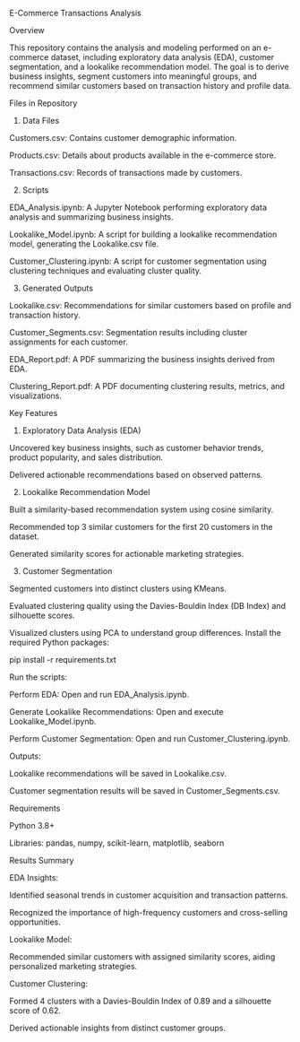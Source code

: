 E-Commerce Transactions Analysis

Overview

This repository contains the analysis and modeling performed on an e-commerce dataset, including exploratory data analysis (EDA), customer segmentation, and a lookalike recommendation model. The goal is to derive business insights, segment customers into meaningful groups, and recommend similar customers based on transaction history and profile data.

Files in Repository

1. Data Files

Customers.csv: Contains customer demographic information.

Products.csv: Details about products available in the e-commerce store.

Transactions.csv: Records of transactions made by customers.

2. Scripts

EDA_Analysis.ipynb: A Jupyter Notebook performing exploratory data analysis and summarizing business insights.

Lookalike_Model.ipynb: A script for building a lookalike recommendation model, generating the Lookalike.csv file.

Customer_Clustering.ipynb: A script for customer segmentation using clustering techniques and evaluating cluster quality.

3. Generated Outputs

Lookalike.csv: Recommendations for similar customers based on profile and transaction history.

Customer_Segments.csv: Segmentation results including cluster assignments for each customer.

EDA_Report.pdf: A PDF summarizing the business insights derived from EDA.

Clustering_Report.pdf: A PDF documenting clustering results, metrics, and visualizations.

Key Features

1. Exploratory Data Analysis (EDA)

Uncovered key business insights, such as customer behavior trends, product popularity, and sales distribution.

Delivered actionable recommendations based on observed patterns.

2. Lookalike Recommendation Model

Built a similarity-based recommendation system using cosine similarity.

Recommended top 3 similar customers for the first 20 customers in the dataset.

Generated similarity scores for actionable marketing strategies.

3. Customer Segmentation

Segmented customers into distinct clusters using KMeans.

Evaluated clustering quality using the Davies-Bouldin Index (DB Index) and silhouette scores.

Visualized clusters using PCA to understand group differences.
Install the required Python packages:

pip install -r requirements.txt

Run the scripts:

Perform EDA: Open and run EDA_Analysis.ipynb.

Generate Lookalike Recommendations: Open and execute Lookalike_Model.ipynb.

Perform Customer Segmentation: Open and run Customer_Clustering.ipynb.

Outputs:

Lookalike recommendations will be saved in Lookalike.csv.

Customer segmentation results will be saved in Customer_Segments.csv.

Requirements

Python 3.8+

Libraries: pandas, numpy, scikit-learn, matplotlib, seaborn

Results Summary

EDA Insights:

Identified seasonal trends in customer acquisition and transaction patterns.

Recognized the importance of high-frequency customers and cross-selling opportunities.

Lookalike Model:

Recommended similar customers with assigned similarity scores, aiding personalized marketing strategies.

Customer Clustering:

Formed 4 clusters with a Davies-Bouldin Index of 0.89 and a silhouette score of 0.62.

Derived actionable insights from distinct customer groups.

